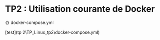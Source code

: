 # TP2 : Utilisation courante de Docker

🌞 docker-compose.yml

[test](tp 2\TP_Linux_tp2\docker-compose.yml)

